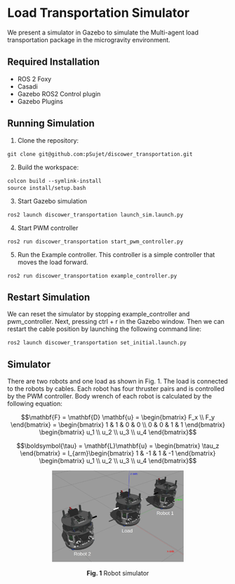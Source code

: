# Load Transportation Simulator
We present a simulator in Gazebo to simulate the Multi-agent load transportation package in the microgravity environment. 

## Required Installation
- ROS 2 Foxy
- Casadi
- Gazebo ROS2 Control plugin
- Gazebo Plugins

## Running Simulation
1. Clone the repository:
```
git clone git@github.com:pSujet/discower_transportation.git
```
2. Build the workspace:
```
colcon build --symlink-install
source install/setup.bash 
```
3. Start Gazebo simulation
```
ros2 launch discower_transportation launch_sim.launch.py 
```
4. Start PWM controller
```
ros2 run discower_transportation start_pwm_controller.py 
```
5. Run the Example controller.
This controller is a simple controller that moves the load forward.

```
ros2 run discower_transportation example_controller.py 
```
## Restart Simulation
We can reset the simulator by stopping example_controller and pwm_controller. Next, pressing ctrl + r in the Gazebo window. Then we can restart the cable position by launching the following command line:
```
ros2 launch discower_transportation set_initial.launch.py 
```

## Simulator
There are two robots and one load as shown in Fig. 1. The load is connected to the robots by cables. Each robot has four thruster pairs and is controlled by the PWM controller. Body wrench of each robot is calculated by the following equation:
```math
\mathbf{F} = \mathbf{D} \mathbf{u} =
\begin{bmatrix}
    F_x \\ F_y 
\end{bmatrix} = 
\begin{bmatrix}
1 & 1 & 0 & 0 \\
0 & 0 & 1 & 1
\end{bmatrix}
\begin{bmatrix}
u_1 \\ u_2 \\ u_3 \\ u_4
\end{bmatrix}
```

```math
\boldsymbol{\tau} = \mathbf{L}\mathbf{u} =
\begin{bmatrix}
    \tau_z
\end{bmatrix} = 
l_{arm}\begin{bmatrix}
1 & -1 & 1 & -1
\end{bmatrix}
\begin{bmatrix}
u_1 \\ u_2 \\ u_3 \\ u_4
\end{bmatrix}
```
<div align="center">
<img src="fig/simulator.png" width="300">

**Fig. 1** Robot simulator
</div>



